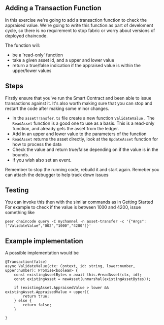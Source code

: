 ## Adding a Transaction Function

In this exercise we're going to add a transaction function to check the appraised value. We're going to write this function as part of develoment cycle, so there is no requirement to stop fabric or worry about versions of deployed chaincode.

The function will:

- be a 'read-only' function
- take a given asset id, and a upper and lower value
- return a true/false indication if the appraised value is within the upper/lower values

## Steps

Firstly ensure that you've run the Smart Contract and been able to issue transactions against it. It's also worth making sure that you can stop and restart the code after making some minor changes. 

- In the `assetTransfer.ts` file create a new function `ValidateValue` . The `ReadAsset` function is a good one to use as a basis. This is a read-only function, and already gets the asset from the ledger.
-  Add in an upper and lower value to the parameters of the function
- `ReadAsset` returns the asset directly, look at the `UpdateAsset` function for how to process the data
- Check the value and return true/false depending on if the value is in the bounds.
- If you wish also set an event.

Remember to stop the running code, rebuild it and start again. Remeber you can attach the debugger to help track down issues

## Testing

You can invoke this then with the similar commands as in Getting Started
For example to check if the value is between 1000 and 4200, issue something like

```
peer chaincode query -C mychannel -n asset-transfer -c '{"Args":["ValidateValue","002","1000","4200"]}'
```

## Example implementation

A possible implementation would be 

```
@Transaction(false)
async ValidateValue(ctx: Context, id: string, lower:number, upper:number): Promise<boolean> {
    const existingAssetBytes = await this.#readAsset(ctx, id);
    const existingAsset = newAsset(unmarshal(existingAssetBytes));

    if (existingAsset.AppraisedValue > lower && existingAsset.AppraisedValue < upper){
        return true;
    } else {
        return false;
    }
    
}
```